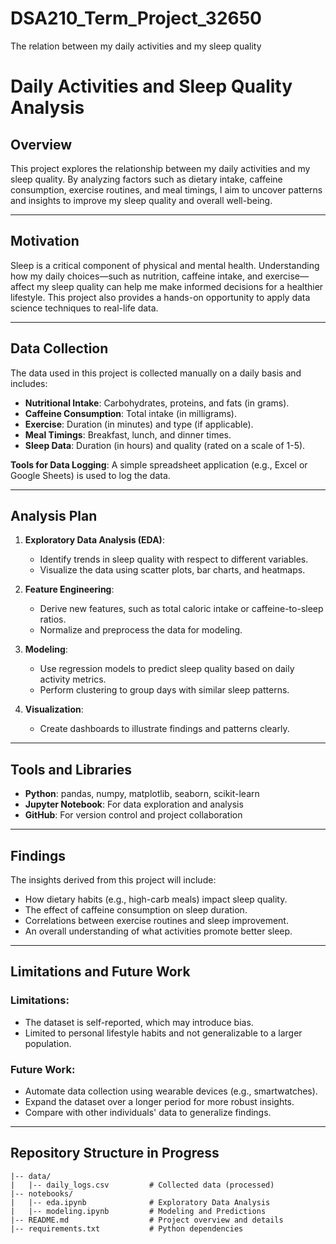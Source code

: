 # DSA210_Term_Project_32650
The relation between my daily activities and my sleep quality

# Daily Activities and Sleep Quality Analysis

## Overview
This project explores the relationship between my daily activities and my sleep quality. By analyzing factors such as dietary intake, caffeine consumption, exercise routines, and meal timings, I aim to uncover patterns and insights to improve my sleep quality and overall well-being.

---

## Motivation
Sleep is a critical component of physical and mental health. Understanding how my daily choices—such as nutrition, caffeine intake, and exercise—affect my sleep quality can help me make informed decisions for a healthier lifestyle. This project also provides a hands-on opportunity to apply data science techniques to real-life data.

---

## Data Collection
The data used in this project is collected manually on a daily basis and includes:
- **Nutritional Intake**: Carbohydrates, proteins, and fats (in grams).
- **Caffeine Consumption**: Total intake (in milligrams).
- **Exercise**: Duration (in minutes) and type (if applicable).
- **Meal Timings**: Breakfast, lunch, and dinner times.
- **Sleep Data**: Duration (in hours) and quality (rated on a scale of 1-5).

**Tools for Data Logging**: A simple spreadsheet application (e.g., Excel or Google Sheets) is used to log the data.

---

## Analysis Plan
1. **Exploratory Data Analysis (EDA)**:
   - Identify trends in sleep quality with respect to different variables.
   - Visualize the data using scatter plots, bar charts, and heatmaps.

2. **Feature Engineering**:
   - Derive new features, such as total caloric intake or caffeine-to-sleep ratios.
   - Normalize and preprocess the data for modeling.

3. **Modeling**:
   - Use regression models to predict sleep quality based on daily activity metrics.
   - Perform clustering to group days with similar sleep patterns.

4. **Visualization**:
   - Create dashboards to illustrate findings and patterns clearly.

---

## Tools and Libraries
- **Python**: pandas, numpy, matplotlib, seaborn, scikit-learn
- **Jupyter Notebook**: For data exploration and analysis
- **GitHub**: For version control and project collaboration

---

## Findings
The insights derived from this project will include:
- How dietary habits (e.g., high-carb meals) impact sleep quality.
- The effect of caffeine consumption on sleep duration.
- Correlations between exercise routines and sleep improvement.
- An overall understanding of what activities promote better sleep.

---

## Limitations and Future Work
### Limitations:
- The dataset is self-reported, which may introduce bias.
- Limited to personal lifestyle habits and not generalizable to a larger population.

### Future Work:
- Automate data collection using wearable devices (e.g., smartwatches).
- Expand the dataset over a longer period for more robust insights.
- Compare with other individuals' data to generalize findings.

---

## Repository Structure in Progress
```plaintext
|-- data/
|   |-- daily_logs.csv         # Collected data (processed)
|-- notebooks/
|   |-- eda.ipynb              # Exploratory Data Analysis
|   |-- modeling.ipynb         # Modeling and Predictions
|-- README.md                  # Project overview and details
|-- requirements.txt           # Python dependencies
